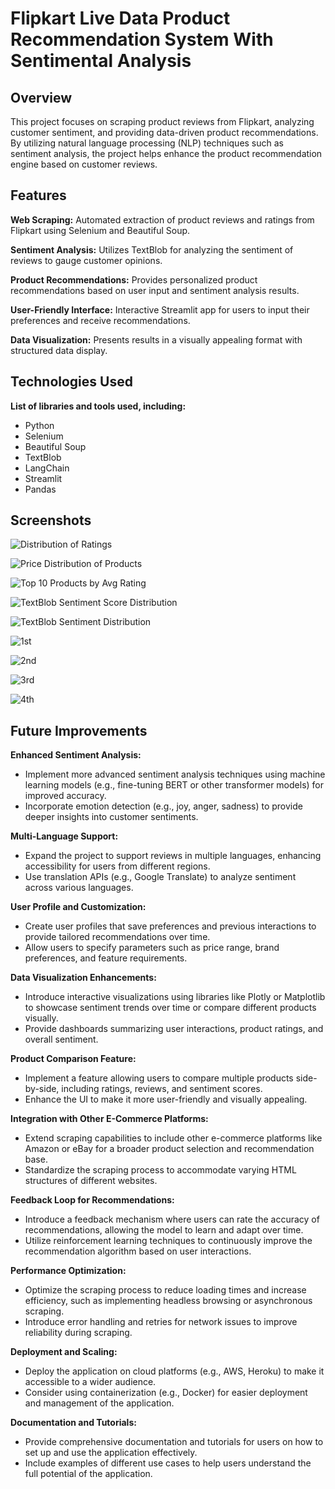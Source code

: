 # Flipkart Live Data Product Recommendation System With Sentimental Analysis

## Overview

This project focuses on scraping product reviews from Flipkart, analyzing customer sentiment, and providing data-driven product recommendations. By utilizing natural language processing (NLP) techniques such as sentiment analysis, the project helps enhance the product recommendation engine based on customer reviews.


## Features

**Web Scraping:** Automated extraction of product reviews and ratings from Flipkart using Selenium and Beautiful Soup.

**Sentiment Analysis:** Utilizes TextBlob for analyzing the sentiment of reviews to gauge customer opinions.

**Product Recommendations:** Provides personalized product recommendations based on user input and sentiment analysis results.

**User-Friendly Interface:** Interactive Streamlit app for users to input their preferences and receive recommendations.

**Data Visualization:** Presents results in a visually appealing format with structured data display.



## Technologies Used

**List of libraries and tools used, including:**
- Python
- Selenium
- Beautiful Soup
- TextBlob
- LangChain
- Streamlit
- Pandas
## Screenshots

![Distribution of Ratings](https://github.com/user-attachments/assets/d446d7fb-64a6-4dfa-972e-5ae6444aa9ba)

![Price Distribution of Products](https://github.com/user-attachments/assets/a49e2b06-2c8d-4778-b4f2-a7e898557998)

![Top 10 Products by Avg Rating](https://github.com/user-attachments/assets/3a352530-2ba3-423e-ae81-8a490b2f049c)

![TextBlob Sentiment Score Distribution](https://github.com/user-attachments/assets/452af2f8-8d6b-4cf6-b2ee-3ea5d79b4be0)

![TextBlob Sentiment Distribution](https://github.com/user-attachments/assets/4d1de4e4-d9f0-46ef-89ce-07238ddabf63)

![1st](https://github.com/user-attachments/assets/db1989d5-a3cd-40fb-840a-338c48763fb6)

![2nd](https://github.com/user-attachments/assets/f248652c-bc96-4852-90ec-e810eca941c9)

![3rd](https://github.com/user-attachments/assets/75da12d2-34be-4513-94d4-962de2058e02)

![4th](https://github.com/user-attachments/assets/cb38b8b0-bf69-41b2-bd12-ff537ffaf24f)


## Future Improvements

**Enhanced Sentiment Analysis:**

- Implement more advanced sentiment analysis techniques using machine learning models (e.g., fine-tuning BERT or other transformer models) for improved accuracy.
- Incorporate emotion detection (e.g., joy, anger, sadness) to provide deeper insights into customer sentiments.

**Multi-Language Support:**

- Expand the project to support reviews in multiple languages, enhancing accessibility for users from different regions.
- Use translation APIs (e.g., Google Translate) to analyze sentiment across various languages.

**User Profile and Customization:**

- Create user profiles that save preferences and previous interactions to provide tailored recommendations over time.
- Allow users to specify parameters such as price range, brand preferences, and feature requirements.

**Data Visualization Enhancements:**

- Introduce interactive visualizations using libraries like Plotly or Matplotlib to showcase sentiment trends over time or compare different products visually.
- Provide dashboards summarizing user interactions, product ratings, and overall sentiment.

**Product Comparison Feature:**

- Implement a feature allowing users to compare multiple products side-by-side, including ratings, reviews, and sentiment scores.
- Enhance the UI to make it more user-friendly and visually appealing.

**Integration with Other E-Commerce Platforms:**

- Extend scraping capabilities to include other e-commerce platforms like Amazon or eBay for a broader product selection and recommendation base.
- Standardize the scraping process to accommodate varying HTML structures of different websites.

 **Feedback Loop for Recommendations:**

- Introduce a feedback mechanism where users can rate the accuracy of recommendations, allowing the model to learn and adapt over time.
- Utilize reinforcement learning techniques to continuously improve the recommendation algorithm based on user interactions.

**Performance Optimization:**

- Optimize the scraping process to reduce loading times and increase efficiency, such as implementing headless browsing or asynchronous scraping.
- Introduce error handling and retries for network issues to improve reliability during scraping.

**Deployment and Scaling:**

- Deploy the application on cloud platforms (e.g., AWS, Heroku) to make it accessible to a wider audience.
- Consider using containerization (e.g., Docker) for easier deployment and management of the application.

**Documentation and Tutorials:**

- Provide comprehensive documentation and tutorials for users on how to set up and use the application effectively.
- Include examples of different use cases to help users understand the full potential of the application.